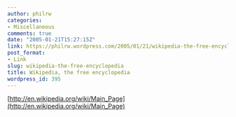 ```yaml
---
author: philrw
categories:
- Miscellaneous
comments: true
date: "2005-01-21T15:27:15Z"
link: https://philrw.wordpress.com/2005/01/21/wikipedia-the-free-encyclopedia/
post_format:
- Link
slug: wikipedia-the-free-encyclopedia
title: Wikipedia, the free encyclopedia
wordpress_id: 395
---
```


[http://en.wikipedia.org/wiki/Main_Page](http://en.wikipedia.org/wiki/Main_Page)
